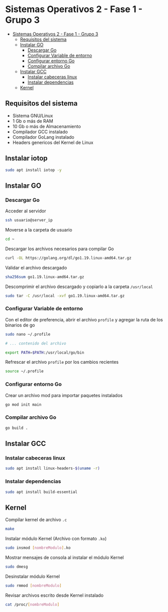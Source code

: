 # Sistemas Operativos 2 - Fase 1 - Grupo 3

- [Sistemas Operativos 2 - Fase 1 - Grupo 3](#sistemas-operativos-2---fase-1---grupo-3)
  - [Requisitos del sistema](#requisitos-del-sistema)
  - [Instalar GO](#instalar-go)
    - [Descargar Go](#descargar-go)
    - [Configurar Variable de entorno](#configurar-variable-de-entorno)
    - [Configurar entorno Go](#configurar-entorno-go)
    - [Compilar archivo Go](#compilar-archivo-go)
  - [Instalar GCC](#instalar-gcc)
    - [Instalar cabeceras linux](#instalar-cabeceras-linux)
    - [Instalar dependencias](#instalar-dependencias)
  - [Kernel](#kernel)

## Requisitos del sistema

- Sistema GNU/Linux
- 1 Gb o más de RAM
- 10 Gb o más de Almacenamiento
- Compilador GCC instalado
- Compilador GoLang instalado
- Headers genericos del Kernel de Linux

## Instalar iotop

```sh
sudo apt install iotop -y
```

## Instalar GO

### Descargar Go

Acceder al servidor

```sh
ssh usuario@server_ip
```

Moverse a la carpeta de usuario

```sh
cd ~
```

Descargar los archivos necesarios para compilar Go

```sh
curl -OL https://golang.org/dl/go1.19.linux-amd64.tar.gz
```

Validar el archivo descargado

```sh
sha256sum go1.19.linux-amd64.tar.gz
```

Descomprimir el archivo descargado y copiarlo a la carpeta `/usr/local`

```sh
sudo tar -C /usr/local -xvf go1.19.linux-amd64.tar.gz
```

### Configurar Variable de entorno

Con el editor de preferencia, abrir el archivo `profile` y agregar la ruta de los binarios de go

```sh
sudo nano ~/.profile
```

```sh
# ... contenido del archivo

export PATH=$PATH:/usr/local/go/bin
```

Refrescar el archivo `profile` por los cambios recientes

```sh
source ~/.profile
```

### Configurar entorno Go

Crear un archivo mod para importar paquetes instalados

```sh
go mod init main
```

### Compilar archivo Go

```sh
go build .
```

## Instalar GCC

### Instalar cabeceras linux

```sh
sudo apt install linux-headers-$(uname -r)
```

### Instalar dependencias

```sh
sudo apt install build-essential
```

## Kernel

Compilar kernel de archivo `.c`

```sh
make
```

Instalar módulo Kernel (Archivo con formato `.ko`)

```sh
sudo insmod [nombreModulo].ko
```

Mostrar mensajes de consola al instalar el módulo Kernel

```sh
sudo dmesg
```

Desinstalar módulo Kernel

```sh
sudo rmmod [nombreModulo]
```

Revisar archivos escrito desde Kernel instalado

```sh
cat /proc/[nombreModulo]
```